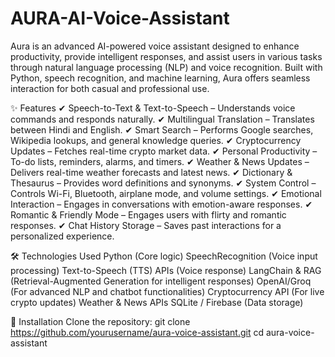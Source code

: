 # AURA-AI-Voice-Assistant
Aura is an advanced AI-powered voice assistant designed to enhance productivity, provide intelligent responses, and assist users in various tasks through natural language processing (NLP) and voice recognition. Built with Python, speech recognition, and machine learning, Aura offers seamless interaction for both casual and professional use.

✨ Features
✔ Speech-to-Text & Text-to-Speech – Understands voice commands and responds naturally.
✔ Multilingual Translation – Translates between Hindi and English.
✔ Smart Search – Performs Google searches, Wikipedia lookups, and general knowledge queries.
✔ Cryptocurrency Updates – Fetches real-time crypto market data.
✔ Personal Productivity – To-do lists, reminders, alarms, and timers.
✔ Weather & News Updates – Delivers real-time weather forecasts and latest news.
✔ Dictionary & Thesaurus – Provides word definitions and synonyms.
✔ System Control – Controls Wi-Fi, Bluetooth, airplane mode, and volume settings.
✔ Emotional Interaction – Engages in conversations with emotion-aware responses.
✔ Romantic & Friendly Mode – Engages users with flirty and romantic responses.
✔ Chat History Storage – Saves past interactions for a personalized experience.

🛠️ Technologies Used
Python (Core logic)
SpeechRecognition (Voice input processing)
Text-to-Speech (TTS) APIs (Voice response)
LangChain & RAG (Retrieval-Augmented Generation for intelligent responses)
OpenAI/Groq (For advanced NLP and chatbot functionalities)
Cryptocurrency API (For live crypto updates)
Weather & News APIs
SQLite / Firebase (Data storage)

🚀 Installation
Clone the repository:
git clone https://github.com/yourusername/aura-voice-assistant.git
cd aura-voice-assistant
